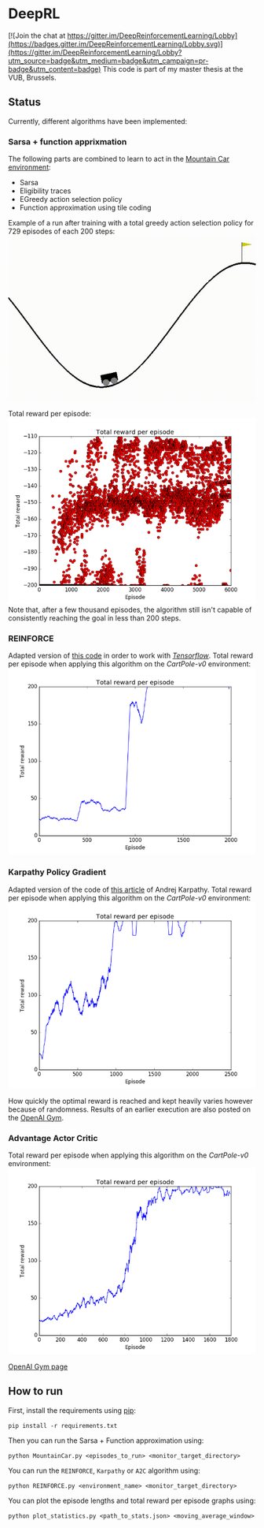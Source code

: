 # DeepRL

[![Join the chat at https://gitter.im/DeepReinforcementLearning/Lobby](https://badges.gitter.im/DeepReinforcementLearning/Lobby.svg)](https://gitter.im/DeepReinforcementLearning/Lobby?utm_source=badge&utm_medium=badge&utm_campaign=pr-badge&utm_content=badge)
This code is part of my master thesis at the VUB, Brussels.

## Status
Currently, different algorithms have been implemented:
### Sarsa + function apprixmation
The following parts are combined to learn to act in the [Mountain Car environment](https://gym.openai.com/envs/MountainCar-v0):
- Sarsa
- Eligibility traces
- EGreedy action selection policy
- Function approximation using tile coding

Example of a run after training with a total greedy action selection policy for 729 episodes of each 200 steps:
![Example run](./results/examplerun.gif)

Total reward per episode:
![Total reward per episode](./results/totalrewardperepisode.png)
Note that, after a few thousand episodes, the algorithm still isn't capable of consistently reaching the goal in less than 200 steps.

### REINFORCE
Adapted version of [this code](http://rl-gym-doc.s3-website-us-west-2.amazonaws.com/mlss/pg-startercode.py) in order to work with [_Tensorflow_](https://www.tensorflow.org/).
Total reward per episode when applying this algorithm on the _CartPole-v0_ environment:
![Total reward per episode using REINFORCE](./results/reinforce-cartpole-v0-rewards.png)

### Karpathy Policy Gradient
Adapted version of the code of [this article](http://karpathy.github.io/2016/05/31/rl/) of Andrej Karpathy.
Total reward per episode when applying this algorithm on the _CartPole-v0_ environment:
![Total reward per episode using REINFORCE](./results/karpathy-cartpole-v0-rewards.png)

How quickly the optimal reward is reached and kept heavily varies however because of randomness. Results of an earlier execution are also posted on the [OpenAI Gym](https://gym.openai.com/evaluations/eval_dyl7JQpTXGXY4lIe0pSA).

### Advantage Actor Critic
Total reward per episode when applying this algorithm on the _CartPole-v0_ environment:
![Total reward per episode using A2C](./results/a2c-cartpole-v0-rewards.png)

[OpenAI Gym page](https://gym.openai.com/evaluations/eval_8lGn053RQref7asqoiPPw)
## How to run
First, install the requirements using [pip](https://pypi.python.org/pypi/pip):
```
pip install -r requirements.txt
```
Then you can run the Sarsa + Function approximation using:
```
python MountainCar.py <episodes_to_run> <monitor_target_directory>
```
You can run the `REINFORCE`, `Karpathy` or `A2C` algorithm using:
```
python REINFORCE.py <environment_name> <monitor_target_directory>
```
You can plot the episode lengths and total reward per episode graphs using:
```
python plot_statistics.py <path_to_stats.json> <moving_average_window>
```
